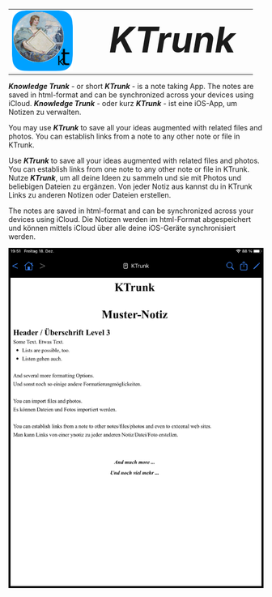 
<table>
  <tr>
    <td width=150px style="border: 0px;"><img src="logo120.png"></td>
    <td style="border: 0px; padding-left: .5em; font-size: 5.0em;"><b><i>KTrunk</i></b></td> 
  </tr>
</table>

<span class="en">***Knowledge Trunk*** - or short ***KTrunk*** - is a note taking App. The notes are saved in html-format and can be synchronized across your devices using iCloud.</span>
<span class="de">***Knowledge Trunk*** - oder kurz ***KTrunk*** - ist eine iOS-App, um Notizen zu verwalten.</span>

<span class="en">You may use ***KTrunk*** to save all your ideas augmented with related files and photos. You can establish links from a note to any other note or file in KTrunk.</span>

<span class="en">Use ***KTrunk*** to save all your ideas augmented with related files and photos. You can establish links from one note to any other note or file in KTrunk.</span>
<span class="de">Nutze ***KTrunk***, um all deine Ideen zu sammeln und sie mit Photos und beliebigen Dateien zu ergänzen. Von jeder Notiz aus kannst du in KTrunk Links zu anderen Notizen oder Dateien erstellen.</span>

<span class="en">The notes are saved in html-format and can be synchronized across your devices using iCloud.</span>
<span class="de">Die Notizen werden im html-Format abgespeichert und können mittels iCloud über alle deine iOS-Geräte synchronisiert werden.</span>

![](SampleNote.png)


